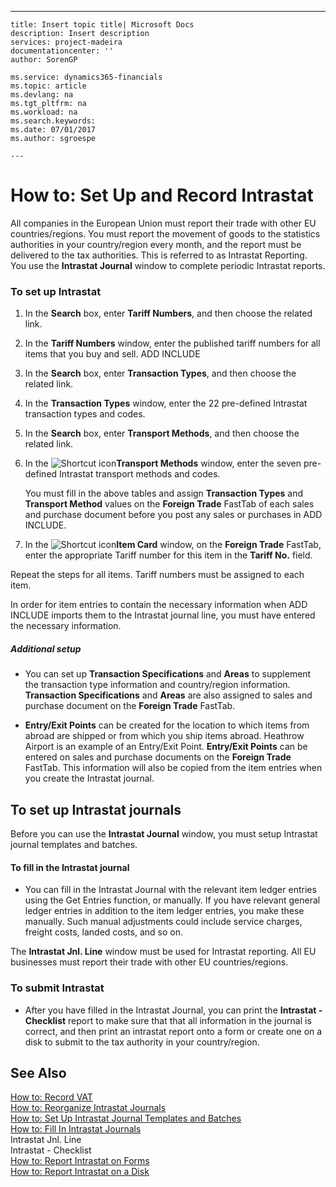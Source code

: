 ---
    title: Insert topic title| Microsoft Docs
    description: Insert description
    services: project-madeira
    documentationcenter: ''
    author: SorenGP

    ms.service: dynamics365-financials
    ms.topic: article
    ms.devlang: na
    ms.tgt_pltfrm: na
    ms.workload: na
    ms.search.keywords:
    ms.date: 07/01/2017
    ms.author: sgroespe

    ---
# How to: Set Up and Record Intrastat
All companies in the European Union must report their trade with other EU countries\/regions. You must report the movement of goods to the statistics authorities in your country\/region every month, and the report must be delivered to the tax authorities. This is referred to as Intrastat Reporting. You use the **Intrastat Journal** window to complete periodic Intrastat reports.  
  
### To set up Intrastat  
  
1.  In the **Search** box, enter **Tariff Numbers**, and then choose the related link.  
  
2.  In the **Tariff Numbers** window, enter the published tariff numbers for all items that you buy and sell. ADD INCLUDE<!--[!INCLUDE[bp_fieldhelp]()]-->  
  
3.  In the **Search** box, enter **Transaction Types**, and then choose the related link.  
  
4.  In the **Transaction Types** window, enter the 22 pre\-defined Intrastat transaction types and codes.  
  
5.  In the **Search** box, enter **Transport Methods**, and then choose the related link.  
  
6.  In the ![Shortcut icon](../BusinessFunctionality/OnlineMaps/media/shortcutcoldicon.gif "shortcutColdIcon")**Transport Methods** window, enter the seven pre\-defined Intrastat transport methods and codes.  
  
     You must fill in the above tables and assign **Transaction Types** and **Transport Method** values on the **Foreign Trade** FastTab of each sales and purchase document before you post any sales or purchases in ADD INCLUDE<!--[!INCLUDE[navnow](../ApplicationDesign/includes/navnow_md.md)]-->.  
  
7.  In the ![Shortcut icon](../BusinessFunctionality/OnlineMaps/media/shortcutcoldicon.gif "shortcutColdIcon")**Item Card** window, on the **Foreign Trade** FastTab, enter the appropriate Tariff number for this item in the **Tariff No.** field.  
  
 Repeat the steps for all items. Tariff numbers must be assigned to each item.  
  
 In order for item entries to contain the necessary information when ADD INCLUDE<!--[!INCLUDE[navnow](../ApplicationDesign/includes/navnow_md.md)]--> imports them to the Intrastat journal line, you must have entered the necessary information.  
  
##### Additional setup  
  
-   You can set up **Transaction Specifications** and **Areas** to supplement the transaction type information and country\/region information. **Transaction Specifications** and **Areas** are also assigned to sales and purchase document on the **Foreign Trade** FastTab.  
  
-   **Entry\/Exit Points** can be created for the location to which items from abroad are shipped or from which you ship items abroad. Heathrow Airport is an example of an Entry\/Exit Point. **Entry\/Exit Points** can be entered on sales and purchase documents on the **Foreign Trade** FastTab. This information will also be copied from the item entries when you create the Intrastat journal.  
  
## To set up Intrastat journals  
 Before you can use the **Intrastat Journal** window, you must setup Intrastat journal templates and batches.  
  
#### To fill in the Intrastat journal  
  
-   You can fill in the Intrastat Journal with the relevant item ledger entries using the Get Entries function, or manually. If you have relevant general ledger entries in addition to the item ledger entries, you make these manually. Such manual adjustments could include service charges, freight costs, landed costs, and so on.  
  
 The **Intrastat Jnl. Line** window must be used for Intrastat reporting. All EU businesses must report their trade with other EU countries\/regions.  
  
### To submit Intrastat  
  
-   After you have filled in the Intrastat Journal, you can print the **Intrastat \- Checklist** report to make sure that that all information in the journal is correct, and then print an intrastat report onto a form or create one on a disk to submit to the tax authority in your country\/region.  
  
## See Also  
 [How to: Record VAT](../Finance/how-to-record-vat.md)   
 [How to: Reorganize Intrastat Journals](../Finance/how-to-reorganize-intrastat-journals.md)   
 [How to: Set Up Intrastat Journal Templates and Batches](../Finance/how-to-set-up-intrastat-journal-templates-and-batches.md)   
 [How to: Fill In Intrastat Journals](../Finance/how-to-fill-in-intrastat-journals.md)   
 Intrastat Jnl. Line   
 Intrastat \- Checklist   
 [How to: Report Intrastat on Forms](../Finance/how-to-report-intrastat-on-forms.md)   
 [How to: Report Intrastat on a Disk](../Finance/how-to-report-intrastat-on-a-disk.md)